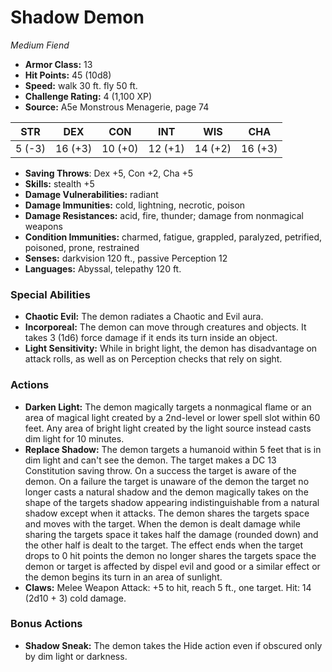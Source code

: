 # Shadow Demon

*Medium* *Fiend*

- **Armor Class:** 13
- **Hit Points:** 45 (10d8)
- **Speed:** walk 30 ft. fly 50 ft.
- **Challenge Rating:** 4 (1,100 XP)
- **Source:** A5e Monstrous Menagerie, page 74

| STR | DEX | CON | INT | WIS | CHA |
| --- | --- | --- | --- | --- | --- |
| 5 (-3) | 16 (+3) | 10 (+0) | 12 (+1) | 14 (+2) | 16 (+3) |

- **Saving Throws**: Dex +5, Con +2, Cha +5
- **Skills:** stealth +5
- **Damage Vulnerabilities:** radiant
- **Damage Immunities:** cold, lightning, necrotic, poison
- **Damage Resistances:** acid, fire, thunder; damage from nonmagical weapons
- **Condition Immunities:** charmed, fatigue, grappled, paralyzed, petrified, poisoned, prone, restrained
- **Senses:** darkvision 120 ft., passive Perception 12
- **Languages:** Abyssal, telepathy 120 ft.

### Special Abilities

- **Chaotic Evil:** The demon radiates a Chaotic and Evil aura.
- **Incorporeal:** The demon can move through creatures and objects. It takes 3 (1d6) force damage if it ends its turn inside an object.
- **Light Sensitivity:** While in bright light, the demon has disadvantage on attack rolls, as well as on Perception checks that rely on sight.

### Actions

- **Darken Light:** The demon magically targets a nonmagical flame or an area of magical light created by a 2nd-level or lower spell slot within 60 feet. Any area of bright light created by the light source instead casts dim light for 10 minutes.
- **Replace Shadow:** The demon targets a humanoid within 5 feet that is in dim light and can't see the demon. The target makes a DC 13 Constitution saving throw. On a success  the target is aware of the demon. On a failure  the target is unaware of the demon  the target no longer casts a natural shadow  and the demon magically takes on the shape of the targets shadow  appearing indistinguishable from a natural shadow except when it attacks. The demon shares the targets space and moves with the target. When the demon is dealt damage while sharing the targets space  it takes half the damage (rounded down) and the other half is dealt to the target. The effect ends when the target drops to 0 hit points  the demon no longer shares the targets space  the demon or target is affected by dispel evil and good or a similar effect  or the demon begins its turn in an area of sunlight.
- **Claws:** Melee Weapon Attack: +5 to hit, reach 5 ft., one target. Hit: 14 (2d10 + 3) cold damage.

### Bonus Actions

- **Shadow Sneak:** The demon takes the Hide action even if obscured only by dim light or darkness.



